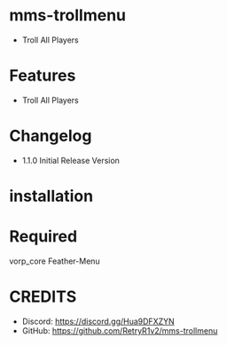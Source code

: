 # mms-trollmenu

- Troll All Players

# Features
 
- Troll All Players


# Changelog

- 1.1.0 Initial Release Version


# installation 



# Required

vorp_core
Feather-Menu


# CREDITS
- Discord: https://discord.gg/Hua9DFXZYN
- GitHub: https://github.com/RetryR1v2/mms-trollmenu